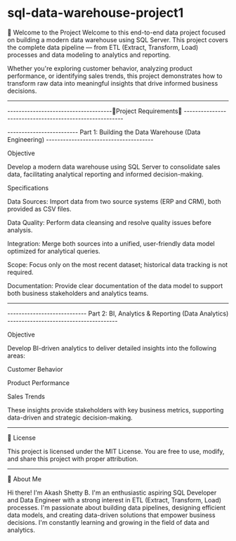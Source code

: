 # sql-data-warehouse-project1
🚀 Welcome to the Project
Welcome to this end-to-end data project focused on building a modern data warehouse using SQL Server. This project covers the complete data pipeline — from ETL (Extract, Transform, Load) processes and data modeling to analytics and reporting.

Whether you're exploring customer behavior, analyzing product performance, or identifying sales trends, this project demonstrates how to transform raw data into meaningful insights that drive informed business decisions.

---------------------------------------------------------------------------------------------------------------------------------------------------------------------------------------------------------------------

-------------------------------------🚀Project Requirements🚀 --------------------------------------------------------

------------------------- Part 1: Building the Data Warehouse (Data Engineering) --------------------------------------

Objective

Develop a modern data warehouse using SQL Server to consolidate sales data, facilitating analytical reporting and informed decision-making.

Specifications

Data Sources: Import data from two source systems (ERP and CRM), both provided as CSV files.

Data Quality: Perform data cleansing and resolve quality issues before analysis.

Integration: Merge both sources into a unified, user-friendly data model optimized for analytical queries.

Scope: Focus only on the most recent dataset; historical data tracking is not required.

Documentation: Provide clear documentation of the data model to support both business stakeholders and analytics teams.

---------------------------------------------------------------------------------------------------------------------------------------------------------------------------------------------------------------------

---------------------------- Part 2: BI, Analytics & Reporting (Data Analytics) ---------------------------------------

Objective

Develop BI-driven analytics to deliver detailed insights into the following areas:

Customer Behavior

Product Performance

Sales Trends

These insights provide stakeholders with key business metrics, supporting data-driven and strategic decision-making.

---------------------------------------------------------------------------------------------------------------------------------------------------------------------------------------------------------------------

🪪 License

This project is licensed under the MIT License. You are free to use, modify, and share this project with proper attribution.

---------------------------------------------------------------------------------------------------------------------------------------------------------------------------------------------------------------------
💭 About Me

Hi there! I'm Akash Shetty B. I'm an enthusiastic aspiring SQL Developer and Data Engineer with a strong interest in ETL (Extract, Transform, Load) processes. I'm passionate about building data pipelines, designing efficient data models, and creating data-driven solutions that empower business decisions. I'm constantly learning and growing in the field of data and analytics.
